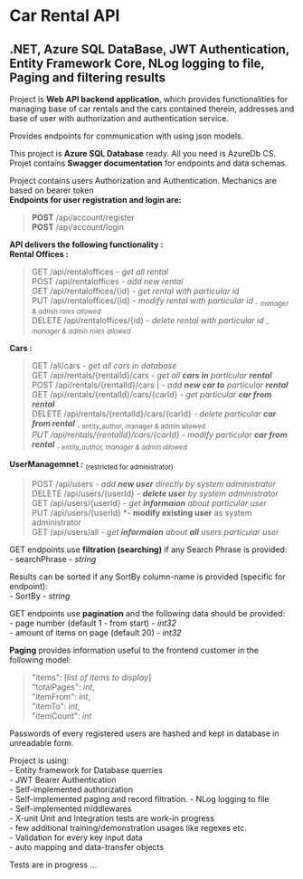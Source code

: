 # Car Rental API
## .NET, Azure SQL DataBase,  JWT Authentication, Entity Framework Core, NLog logging to file, Paging and filtering results

Project is **Web API backend application**, which provides functionalities for managing base of car rentals and the cars contained therein, addresses and base of user with authorization and authentication service.</br>

Provides endpoints for communication with using json models.

This project is **Azure SQL Database** ready. All you need is AzureDb CS.</br>
Projet contains **Swagger documentation** for endpoints and data schemas.</br>

Project contains users Authorization and Authentication. Mechanics are based on bearer token</br>
**Endpoints for user registration and login are:**</br>
>**POST**
/api/account/register</br>
>**POST**
/api/account/login</br>


**API delivers the following functionality :** </br>
**Rental Offices :**
>GET
/api/rentaloffices *- get all rental*</br>
POST
/api/rentaloffices *- add new rental*</br>
GET
/api/rentaloffices/{id} *- get rental with particular id*</br>
PUT
/api/rentaloffices/{id} *- modify rental with particular id   <sub> -  manager & admin roles allowed </sub>*</br> 
DELETE
>/api/rentaloffices/{id} *- delete rental with particular id <sub> -  manager & admin roles allowed </sub>*</br> 

**Cars :**
>GET
/all/cars *- get all cars in database*</br>
 GET /api/rentals/{rentalId}/cars *- get all **cars in** particular **rental***  </br> 
POST /api/rentals/{rentalId}/cars | *- add **new car to** particular **rental***</br>
GET /api/rentals/{rentalId}/cars/{carId} *- get particular **car from rental***</br>
DELETE
/api/rentals/{rentalId}/cars/{carId} *- delete particular **car from rental*** <sub> -  entity_author, manager & admin allowed </sub>*</br> 
PUT
/api/rentals/{rentalId}/cars/{carId} *- modify particular **car from rental*** <sub> -  entity_author, manager & admin allowed </sub>*</br> 


**UserManagemnet :** <sub>(restricted for administrator)</sub>
>POST
/api/users *- add **new user** directly by system administrator*</br> 
DELETE
/api/users/{userId} *- **delete user** by system administrator*</br>
GET
/api/users/{userId} *- get **informaion** about particular user*</br>
PUT
/api/users/{userId} *- **modify existing user** as system administrator</br>
GET
/api/users/all *- get **informaion** about **all** users particular user*</br>

GET endpoints use **filtration (searching)** if any Search Phrase is provided:</br>
\- searchPhrase - *string*

Results can be sorted if any SortBy column-name is provided (specific for endpoint): </br>
\- SortBy - *string*

GET endpoints use **pagination** and the following data should be provided: </br>
\- page number (default 1 - from start) - *int32* </br>
\- amount of items on page (default 20) - *int32*

**Paging** provides information useful to the frontend customer in the following model:</br>
> "items": [*list of items to display*] </br>
> "totalPages": *int*, </br>
> "itemFrom": *int*, </br>
> "itemTo": *int*, </br>
> "itemCount": *int* </br>


Passwords of every registered users are hashed and kept in database in unreadable form.

Project is using: </br>
\- Entity framework for Database querries </br>
\- JWT Bearer Authentication </br>
\- Self-implemented authorization </br>
\- Self-implemented paging and record filtration.
\- NLog logging to file </br>
\- Self-implemented middlewares </br>
\- X-unit Unit and Integration tests are work-in progress </br>
\- few additional training/demonstration usages like regexes etc. </br>
\- Validation for every key input data </br>
\- auto mapping and data-transfer objects
</br>

Tests are in progress ...
